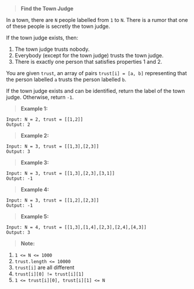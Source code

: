 >**Find the Town Judge**

In a town, there are `N` people labelled from `1` to `N`.  There is a rumor that one of these people is secretly the town judge.

If the town judge exists, then:

1.  The town judge trusts nobody.
2.  Everybody (except for the town judge) trusts the town judge.
3.  There is exactly one person that satisfies properties 1 and 2.

You are given `trust`, an array of pairs `trust[i] = [a, b]` representing that the person labelled `a` trusts the person labelled `b`.

If the town judge exists and can be identified, return the label of the town judge.  Otherwise, return `-1`.

>**Example 1:**

```code
Input: N = 2, trust = [[1,2]]
Output: 2
```

>**Example 2:**

```code
Input: N = 3, trust = [[1,3],[2,3]]
Output: 3
```
>**Example 3:**

```code
Input: N = 3, trust = [[1,3],[2,3],[3,1]]
Output: -1
```

>**Example 4:**

```code
Input: N = 3, trust = [[1,2],[2,3]]
Output: -1
```

>**Example 5:**

```code
Input: N = 4, trust = [[1,3],[1,4],[2,3],[2,4],[4,3]]
Output: 3
```

>**Note:**

1.  `1 <= N <= 1000`
2.  `trust.length <= 10000`
3.  `trust[i]` are all different
4.  `trust[i][0] != trust[i][1]`
5.  `1 <= trust[i][0], trust[i][1] <= N`
